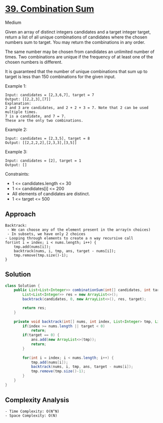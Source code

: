 # [39. Combination Sum](https://leetcode.com/problems/combination-sum/)
Medium


Given an array of distinct integers candidates and a target integer target, return a list of all unique combinations of candidates where the chosen numbers sum to target. You may return the combinations in any order.

The same number may be chosen from candidates an unlimited number of times. Two combinations are unique if the frequency of at least one of the chosen numbers is different.

It is guaranteed that the number of unique combinations that sum up to target is less than 150 combinations for the given input.

 

Example 1:
```
Input: candidates = [2,3,6,7], target = 7
Output: [[2,2,3],[7]]
Explanation:
2 and 3 are candidates, and 2 + 2 + 3 = 7. Note that 2 can be used multiple times.
7 is a candidate, and 7 = 7.
These are the only two combinations.
```
Example 2:
```
Input: candidates = [2,3,5], target = 8
Output: [[2,2,2,2],[2,3,3],[3,5]]
```
Example 3:
```
Input: candidates = [2], target = 1
Output: []
 ```

Constraints:

- 1 <= candidates.length <= 30
- 1 <= candidates[i] <= 200
- All elements of candidates are distinct.
- 1 <= target <= 500

## Approach
```
Backtrack:
 - We can choose any of the element present in the array(n choices)
 - In subsets, we have only 2 choices
- Looping through elements to create a n way recursive call
for(int i = index; i < nums.length; i++) {
    tmp.add(nums[i]);
    backtrack(nums, i, tmp, ans, target - nums[i]);
    tmp.remove(tmp.size()-1);
}
```

## Solution
```java
class Solution {
    public List<List<Integer>> combinationSum(int[] candidates, int target) {
        List<List<Integer>> res = new ArrayList<>();
        backtrack(candidates, 0, new ArrayList<>(), res, target);

        return res;
    }
    
    private void backtrack(int[] nums, int index, List<Integer> tmp, List<List<Integer>> ans, int target) {
        if(index >= nums.length || target < 0)
            return;
        if(target == 0) {
            ans.add(new ArrayList<>(tmp));
            return;
        }
        
        for(int i = index; i < nums.length; i++) {
            tmp.add(nums[i]);
            backtrack(nums, i, tmp, ans, target - nums[i]);
            tmp.remove(tmp.size()-1);
        }
    }
}
```

## Complexity Analysis
```
- Time Complexity: O(N^N)
- Space Complexity: O(N)
```
